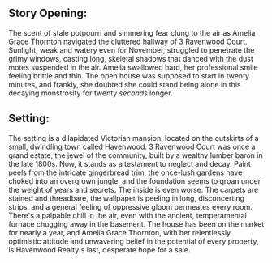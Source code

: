 ## Story Opening:

The scent of stale potpourri and simmering fear clung to the air as Amelia Grace Thornton navigated the cluttered hallway of 3 Ravenwood Court. Sunlight, weak and watery even for November, struggled to penetrate the grimy windows, casting long, skeletal shadows that danced with the dust motes suspended in the air. Amelia swallowed hard, her professional smile feeling brittle and thin. The open house was supposed to start in twenty minutes, and frankly, she doubted she could stand being alone in this decaying monstrosity for twenty *seconds* longer.

## Setting:

The setting is a dilapidated Victorian mansion, located on the outskirts of a small, dwindling town called Havenwood. 3 Ravenwood Court was once a grand estate, the jewel of the community, built by a wealthy lumber baron in the late 1800s. Now, it stands as a testament to neglect and decay. Paint peels from the intricate gingerbread trim, the once-lush gardens have choked into an overgrown jungle, and the foundation seems to groan under the weight of years and secrets. The inside is even worse. The carpets are stained and threadbare, the wallpaper is peeling in long, disconcerting strips, and a general feeling of oppressive gloom permeates every room. There's a palpable chill in the air, even with the ancient, temperamental furnace chugging away in the basement. The house has been on the market for nearly a year, and Amelia Grace Thornton, with her relentlessly optimistic attitude and unwavering belief in the potential of every property, is Havenwood Realty's last, desperate hope for a sale.
